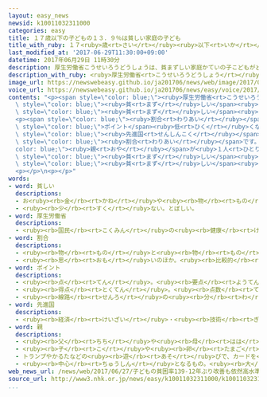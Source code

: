 ```yaml
---
layout: easy_news
newsid: k10011032311000
categories: easy
title: １７歳以下の子どもの１３．９％は貧しい家庭の子ども
title_with_ruby: １７<ruby>歳<rt>さい</rt></ruby><ruby>以下<rt>いか</rt></ruby>の<ruby>子<rt>こ</rt></ruby>どもの１３．９％は<ruby>貧<rt>まず</rt></ruby>しい<ruby>家庭<rt>かてい</rt></ruby>の<ruby>子<rt>こ</rt></ruby>ども
last_modified_at: '2017-06-29T11:30:00+09:00'
datetime: 2017年06月29日 11時30分
description: 厚生労働省こうせいろうどうしょうは、貧まずしい家庭かていの子こどもがどのくらいいるか３年ねんに１回かい調しらべています。
description_with_ruby: <ruby>厚生労働省<rt>こうせいろうどうしょう</rt></ruby>は、<ruby>貧<rt>まず</rt></ruby>しい<ruby>家庭<rt>かてい</rt></ruby>の<ruby>子<rt>こ</rt></ruby>どもがどのくらいいるか３<ruby>年<rt>ねん</rt></ruby>に１<ruby>回<rt>かい</rt></ruby><ruby>調<rt>しら</rt></ruby>べています。
image_url: https://newswebeasy.github.io/ja201706/news/web/image/2017/06/29/k10011032311000.jpg
voice_url: https://newswebeasy.github.io/ja201706/news/easy/voice/2017/06/29/k10011032311000.mp3
contents: "<p><span style=\"color: blue;\"><ruby>厚生労働省<rt>こうせいろうどうしょう</rt></ruby></span>は、<span\
  \ style=\"color: blue;\"><ruby>貧<rt>まず</rt></ruby>しい</span><ruby>家庭<rt>かてい</rt></ruby>の<ruby>子<rt>こ</rt></ruby>どもがどのくらいいるか３<ruby>年<rt>ねん</rt></ruby>に１<ruby>回<rt>かい</rt></ruby><ruby>調<rt>しら</rt></ruby>べています。２０１５<ruby>年<rt>ねん</rt></ruby>は、１７<ruby>歳<rt>さい</rt></ruby><ruby>以下<rt>いか</rt></ruby>の<ruby>子<rt>こ</rt></ruby>どもの７<ruby>人<rt>にん</rt></ruby>に<ruby>１人<rt>ひとり</rt></ruby>は、<span\
  \ style=\"color: blue;\"><ruby>貧<rt>まず</rt></ruby>しい</span><ruby>家庭<rt>かてい</rt></ruby>で<ruby>生活<rt>せいかつ</rt></ruby>していました。</p>\n\
  <p><span style=\"color: blue;\"><ruby>割合<rt>わりあい</rt></ruby></span>は１３．９％で、２０１２<ruby>年<rt>ねん</rt></ruby>に<ruby>調<rt>しら</rt></ruby>べたときより２．４<span\
  \ style=\"color: blue;\">ポイント</span><ruby>低<rt>ひく</rt></ruby>くなりましたが、<ruby>世界<rt>せかい</rt></ruby>の<span\
  \ style=\"color: blue;\"><ruby>先進国<rt>せんしんこく</rt></ruby></span>の<ruby>中<rt>なか</rt></ruby>ではまだ<ruby>高<rt>たか</rt></ruby>い<span\
  \ style=\"color: blue;\"><ruby>割合<rt>わりあい</rt></ruby></span>です。</p>\n<p><span style=\"\
  color: blue;\"><ruby>親<rt>おや</rt></ruby></span>が<ruby>１人<rt>ひとり</rt></ruby>の<ruby>家庭<rt>かてい</rt></ruby>は、５０．８％が<span\
  \ style=\"color: blue;\"><ruby>貧<rt>まず</rt></ruby>しい</span><ruby>家庭<rt>かてい</rt></ruby>でした。２０１２<ruby>年<rt>ねん</rt></ruby>より<ruby>少<rt>すこ</rt></ruby>し<ruby>低<rt>ひく</rt></ruby>くなりましたが、<ruby>今<rt>いま</rt></ruby>も<ruby>半分<rt>はんぶん</rt></ruby><ruby>以上<rt>いじょう</rt></ruby>が<span\
  \ style=\"color: blue;\"><ruby>貧<rt>まず</rt></ruby>しい</span><ruby>家庭<rt>かてい</rt></ruby>です。</p>\n\
  <p></p>\n<p></p>"
words:
- word: 貧しい
  descriptions:
  - お<ruby><rb>金</rb><rt>かね</rt></ruby>や<ruby><rb>物</rb><rt>もの</rt></ruby>が<ruby><rb>少</rb><rt>すこ</rt></ruby>ししかなく、<ruby><rb>暮</rb><rt>く</rt></ruby>らしに<ruby><rb>困</rb><rt>こま</rt></ruby>る。<ruby><rb>貧乏</rb><rt>びんぼう</rt></ruby>だ。
  - <ruby><rb>少</rb><rt>すく</rt></ruby>ない。とぼしい。
- word: 厚生労働省
  descriptions:
  - <ruby><rb>国民</rb><rt>こくみん</rt></ruby>の<ruby><rb>健康</rb><rt>けんこう</rt></ruby>や<ruby><rb>生活</rb><rt>せいかつ</rt></ruby>を<ruby><rb>守</rb><rt>まも</rt></ruby>る<ruby><rb>仕事</rb><rt>しごと</rt></ruby>や、<ruby><rb>労働者</rb><rt>ろうどうしゃ</rt></ruby>が<ruby><rb>仕事</rb><rt>しごと</rt></ruby>を<ruby><rb>見</rb><rt>み</rt></ruby>つけるのを<ruby><rb>助</rb><rt>たす</rt></ruby>けたり、<ruby><rb>労働者</rb><rt>ろうどうしゃ</rt></ruby>を<ruby><rb>保護</rb><rt>ほご</rt></ruby>したりする<ruby><rb>国</rb><rt>くに</rt></ruby>の<ruby><rb>役所</rb><rt>やくしょ</rt></ruby>。<ruby><rb>厚労省</rb><rt>こうろうしょう</rt></ruby>。
- word: 割合
  descriptions:
  - <ruby><rb>物</rb><rt>もの</rt></ruby>と<ruby><rb>物</rb><rt>もの</rt></ruby>との<ruby><rb>関係</rb><rt>かんけい</rt></ruby>を、<ruby><rb>数</rb><rt>かず</rt></ruby>で<ruby><rb>表</rb><rt>あらわ</rt></ruby>したもの。<ruby><rb>割</rb><rt>わり</rt></ruby>。<ruby><rb>率</rb><rt>りつ</rt></ruby>。<ruby><rb>歩合</rb><rt>ぶあい</rt></ruby>。
  - <ruby><rb>思</rb><rt>おも</rt></ruby>いのほか。<ruby><rb>比較的</rb><rt>ひかくてき</rt></ruby>。
- word: ポイント
  descriptions:
  - <ruby><rb>点</rb><rt>てん</rt></ruby>。<ruby><rb>要点</rb><rt>ようてん</rt></ruby>。
  - <ruby><rb>得点</rb><rt>とくてん</rt></ruby>。<ruby><rb>点数</rb><rt>てんすう</rt></ruby>。
  - <ruby><rb>線路</rb><rt>せんろ</rt></ruby>の<ruby><rb>分</rb><rt>わ</rt></ruby>かれ<ruby><rb>目</rb><rt>め</rt></ruby>で、<ruby><rb>車両</rb><rt>しゃりょう</rt></ruby>を<ruby><rb>別</rb><rt>べつ</rt></ruby>の<ruby><rb>線</rb><rt>せん</rt></ruby>に<ruby><rb>入</rb><rt>い</rt></ruby>れかえる<ruby><rb>仕</rb><rt>し</rt></ruby>かけ。<ruby><rb>転</rb><rt>てん</rt></ruby>てつ<ruby><rb>機</rb><rt>き</rt></ruby>。
- word: 先進国
  descriptions:
  - <ruby><rb>経済</rb><rt>けいざい</rt></ruby>・<ruby><rb>技術</rb><rt>ぎじゅつ</rt></ruby>などが<ruby><rb>先</rb><rt>さき</rt></ruby>に<ruby><rb>進</rb><rt>すす</rt></ruby>んでいる<ruby><rb>国</rb><rt>くに</rt></ruby>。
- word: 親
  descriptions:
  - <ruby><rb>父</rb><rt>ちち</rt></ruby>や<ruby><rb>母</rb><rt>はは</rt></ruby>。<ruby><rb>両親</rb><rt>りょうしん</rt></ruby>。
  - <ruby><rb>子</rb><rt>こ</rt></ruby>や<ruby><rb>卵</rb><rt>たまご</rt></ruby>をうんだもの。
  - トランプやかるたなどの<ruby><rb>遊</rb><rt>あそ</rt></ruby>びで、カードを<ruby><rb>配</rb><rt>くば</rt></ruby>る<ruby><rb>人</rb><rt>ひと</rt></ruby>。
  - <ruby><rb>中心</rb><rt>ちゅうしん</rt></ruby>となるもの。<ruby><rb>大</rb><rt>おお</rt></ruby>きいもの。
web_news_url: /news/web/2017/06/27/子どもの貧困率139-12年ぶり改善も依然高水準/
source_url: http://www3.nhk.or.jp/news/easy/k10011032311000/k10011032311000.html
...
```

